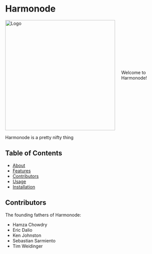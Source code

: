 # Harmonode



<div style="display: flex; align-items: center; justify-content: center; flex-direction:row">
  <img src="https://github.com/kfiddle/nodeGigDb/assets/68034977/b4944a49-d388-411c-9062-4f4ab94ffb1f.png" alt="Logo" width="350">
  <div style="margin-left: 20px;">Welcome to Harmonode!</div>
</div>

Harmonode is a pretty nifty thing



## Table of Contents

- [About](#about)
- [Features](#features)
- [Contributors](#contributors)
- [Usage](#usage)
- [Installation](#installation)

<a name="contributors"></a>
## Contributors

The founding fathers of Harmonode:

- Hamza Chowdry
- Eric Dalio
- Ken Johnston
- Sebastian Sarmiento
- Tim Weidinger

<!-- Rest of the content -->
